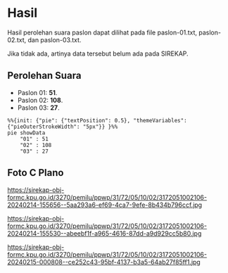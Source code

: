 # Hasil

Hasil perolehan suara paslon dapat dilihat pada file paslon-01.txt, paslon-02.txt, dan paslon-03.txt.

Jika tidak ada, artinya data tersebut belum ada pada SIREKAP.

## Perolehan Suara

 * Paslon 01: **51**.
 * Paslon 02: **108**.
 * Paslon 03: **27**.

```mermaid
%%{init: {"pie": {"textPosition": 0.5}, "themeVariables": {"pieOuterStrokeWidth": "5px"}} }%%
pie showData
    "01" : 51
    "02" : 108
    "03" : 27
```
## Foto C Plano

https://sirekap-obj-formc.kpu.go.id/3270/pemilu/ppwp/31/72/05/10/02/3172051002106-20240214-155656--5aa293a6-ef69-4ca7-9efe-8b434b796ccf.jpg

https://sirekap-obj-formc.kpu.go.id/3270/pemilu/ppwp/31/72/05/10/02/3172051002106-20240214-155530--abeebf1f-a965-4616-87dd-a9d929cc5b80.jpg

https://sirekap-obj-formc.kpu.go.id/3270/pemilu/ppwp/31/72/05/10/02/3172051002106-20240215-000808--ce252c43-95bf-4137-b3a5-64ab27f85ff1.jpg
